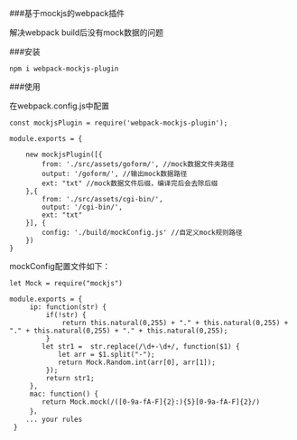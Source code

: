 ###基于mockjs的webpack插件

解决webpack build后没有mock数据的问题

###安装

	npm i webpack-mockjs-plugin

###使用

在webpack.config.js中配置

	const mockjsPlugin = require('webpack-mockjs-plugin');

	module.exports = {

		new mockjsPlugin([{
			from: './src/assets/goform/', //mock数据文件夹路径
			output: '/goform/', //输出mock数据路径
			ext: "txt" //mock数据文件后缀，编译完后会去除后缀
		},{
			from: './src/assets/cgi-bin/',
			output: '/cgi-bin/',
			ext: "txt"
		}], {
			config: './build/mockConfig.js' //自定义mock规则路径
		})
	}


mockConfig配置文件如下：

	let Mock = require("mockjs")

	module.exports = {
		 ip: function(str) {
			 if(!str) {
				 return this.natural(0,255) + "." + this.natural(0,255) + "." + this.natural(0,255) + "." + this.natural(0,255);
			 }
			let str1 =  str.replace(/\d+-\d+/, function($1) {
				let arr = $1.split("-");
				return Mock.Random.int(arr[0], arr[1]);
			 });
			 return str1;
		 },
		 mac: function() {
			return Mock.mock(/([0-9a-fA-F]{2}:){5}[0-9a-fA-F]{2}/)
		 }，
		... your rules
	 }